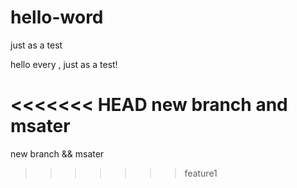 # hello-word
just as a test

hello every ,
 just as a test!

<<<<<<< HEAD
new branch and msater
=======
new branch && msater
>>>>>>> feature1


